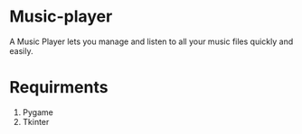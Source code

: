 # Music-player
A Music Player lets you manage and listen to all your music files quickly and easily.

# Requirments

1. Pygame
2. Tkinter
